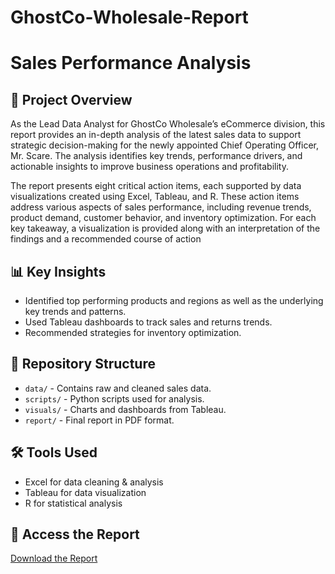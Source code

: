 # GhostCo-Wholesale-Report
# Sales Performance Analysis

## 📌 Project Overview
As the Lead Data Analyst for GhostCo Wholesale’s eCommerce division, this report provides an in-depth analysis of the latest sales data to support strategic decision-making for the newly appointed Chief Operating Officer, Mr. Scare. The analysis identifies key trends, performance drivers, and actionable insights to improve business operations and profitability.

The report presents eight critical action items, each supported by data visualizations created using Excel, Tableau, and R. These action items address various aspects of sales performance, including revenue trends, product demand, customer behavior, and inventory optimization. For each key takeaway, a visualization is provided along with an interpretation of the findings and a recommended course of action

## 📊 Key Insights
- Identified top performing products and regions as well as the underlying key trends and patterns.
- Used Tableau dashboards to track sales and returns trends.
- Recommended strategies for inventory optimization.

## 📂 Repository Structure
- `data/` - Contains raw and cleaned sales data.
- `scripts/` - Python scripts used for analysis.
- `visuals/` - Charts and dashboards from Tableau.
- `report/` - Final report in PDF format.

## 🛠️ Tools Used
- Excel for data cleaning & analysis
- Tableau for data visualization
- R for statistical analysis

## 🔗 Access the Report
[Download the Report](https://sluedu-my.sharepoint.com/:w:/r/personal/emil_jaison_slu_edu/_layouts/15/Doc.aspx?sourcedoc=%7B5B0F8B94-E58B-476C-BCAF-1EF57FE2B509%7D&file=Report.docx&action=default&mobileredirect=true)
